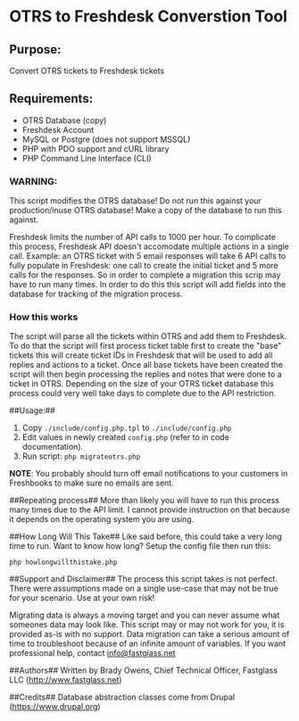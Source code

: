 # OTRS to Freshdesk Converstion Tool #

## Purpose: ##
Convert OTRS tickets to Freshdesk tickets

## Requirements: ##
* OTRS Database (copy)
* Freshdesk Account
* MySQL or Postgre (does not support MSSQL)
* PHP with PDO support and cURL library
* PHP Command Line Interface (CLI)

### WARNING: ###
This script modifies the OTRS database! Do not run this against your 
production/inuse OTRS database! Make a copy of the database to run this against. 

Freshdesk limits the number of API calls to 1000 per hour. To complicate this 
process, Freshdesk API doesn't accomodate multiple actions in a single call. 
Example: an OTRS ticket with 5 email responses will take 6 API calls to fully 
populate in Freshdesk: one call to create the initial ticket and 5 more calls 
for the responses. So in order to complete a migration this scrip may have to 
run many times.  In order to do this this script will add fields 
into the database for tracking of the migration process.

### How this works ###
The script will parse all the tickets within OTRS and add them to Freshdesk.
To do that the script will first process ticket table first to create the
"base" tickets this will create ticket IDs in Freshdesk that will be used to add
all replies and actions to a ticket.  Once all base tickets have been created
the script will then begin processing the replies and notes that were done to a
ticket in OTRS.  Depending on the size of your OTRS ticket database this process
could very well take days to complete due to the API restriction.

##Usage:##

1. Copy `./include/config.php.tpl` to `./include/config.php`
2. Edit values in newly created `config.php` (refer to in code documentation).
2. Run script: `php migrateotrs.php`

**NOTE**: You probably should turn off email notifications to your customers in Freshbooks to make sure no emails are sent.

##Repeating process##
More than likely you will have to run this process many times due to the API
limit. I cannot provide instruction on that because it depends on the operating
system you are using.

##How Long Will This Take##
Like said before, this could take a very long time to run.  Want to know how long?
Setup the config file then run this:

`php howlongwillthistake.php`

##Support and Disclaimer##
The process this script takes is not perfect.  There were assumptions made on a single use-case
that may not be true for your scenario. Use at your own risk!

Migrating data is always a moving target and you can never assume what someones
data may look like.  This script may or may not work for you, it is provided as-is with no
support.  Data migration can take a serious amount of time to troubleshoot because of
an infinite amount of variables.  If you want professional help, contact
info@fastglass.net

##Authors##
Written by Brady Owens, Chief Technical Officer, Fastglass LLC (http://www.fastglass.net)

##Credits##
Database abstraction classes come from Drupal (https://www.drupal.org)